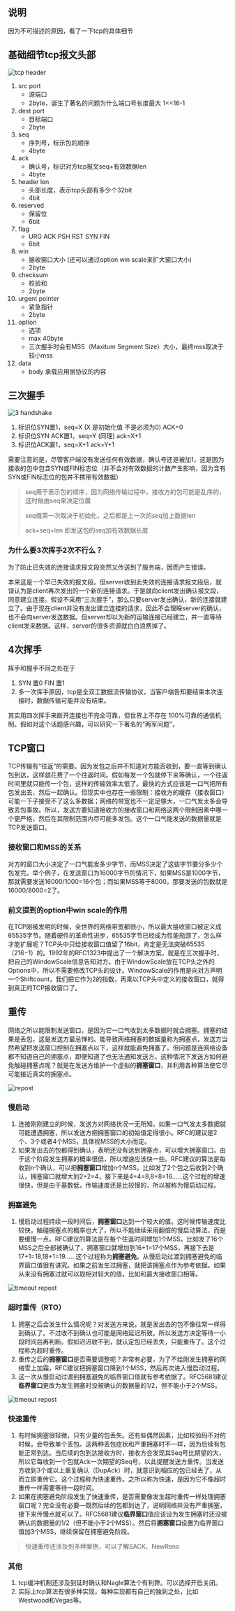 ## 说明
因为不可描述的原因，看了一下tcp的具体细节

## 基础细节tcp报文头部
![tcp header](../img/tcp/tcpheader.png)

1. src port 
	* 源端口
	* 2byte，诞生了著名的问题为什么端口号长度最大 1<<16-1
2. dest port 
	* 目标端口
	* 2byte
3. seq
	* 序列号，标示包的顺序
	* 4byte
4. ack
	* 确认号，标识对方tcp报文seq+有效数据len
	* 4byte
5. header len
	* 头部长度，表示tcp头部有多少个32bit
	* 4bit
6. reserved
	* 保留位
	* 6bit
7. flag
	* URG ACK PSH RST SYN FIN
	* 6bit
8. win
	* 接收窗口大小 (还可以通过option win scale来扩大窗口大小)
	* 2byte
9. checksum
	* 校验和
	* 2byte
10. urgent pointer
	* 紧急指针
	* 2byte
11. option
	* 选项
	* max 40byte
	* 三次握手时会有MSS（Maxitum Segment Size）大小，最终mss取决于较小mss
12. data
	* body 承载应用层协议的内容

## 三次握手
![3 handshake](../img/tcp/3handshake.png)

1. 标识位SYN置1，seq=X (X 是初始化值 不是必须为0) ACK=0
2. 标识位SYN ACK置1，seq=Y (同理) ack=X+1
3. 标识位ACK置1，seq=X+1 ack=Y+1

需要注意的是，尽管客户端没有发送任何有效数据，确认号还是被加1，这是因为接收的包中包含SYN或FIN标志位（并不会对有效数据的计数产生影响，因为含有SYN或FIN标志位的包并不携带有效数据）
> seq用于表示包的顺序，因为网络传输过程中，接收方的包可能是乱序的，这时候由seq来决定位置
> 
> seq值第一次取决于初始化，之后都是上一次的seq加上数据len
> 
> ack=seq+len 即发送包的seq加有效数据长度

### 为什么要3次挥手2次不行么？
为了防止已失效的连接请求报文段突然又传送到了服务端，因而产生错误。

本来这是一个早已失效的报文段。但server收到此失效的连接请求报文段后，就误认为是client再次发出的一个新的连接请求。于是就向client发出确认报文段，同意建立连接。假设不采用“三次握手”，那么只要server发出确认，新的连接就建立了。由于现在client并没有发出建立连接的请求，因此不会理睬server的确认，也不会向server发送数据。但server却以为新的运输连接已经建立，并一直等待client发来数据。这样，server的很多资源就白白浪费掉了。

## 4次挥手

挥手和握手不同之处在于

1. SYN 置0 FIN 置1
2. 多一次挥手原因，tcp是全双工数据流传输协议，当客户端告知要结束本次连接时，数据传输可能并没有结束。

其实用四次挥手来断开连接也不完全可靠，但世界上不存在 100%可靠的通信机制。假如对这个话题感兴趣，可以研究一下著名的“两军问题”，

## TCP窗口

TCP传输有“往返”的需要。因为发包之后并不知道对方能否收到，要一直等到确认包到达，这样就花费了一个往返时间。假如每发一个包就停下来等确认，一个往返时间里就只能传一个包，这样的传输效率太低了。最快的方式应该是一口气把所有包发出去，然后一起确认。但现实中也存在一些限制：接收方的缓存（接收窗口）可能一下子接受不了这么多数据；网络的带宽也不一定足够大，一口气发太多会导致丢包事故。所以，发送方要知道接收方的接收窗口和网络这两个限制因素中哪一个更严格，然后在其限制范围内尽可能多发包。这个一口气能发送的数据量就是TCP发送窗口。

### 接收窗口和MSS的关系

对方的窗口大小决定了一口气能发多少字节，而MSS决定了这些字节要分多少个包发完。举个例子，在发送窗口为16000字节的情况下，如果MSS是1000字节，那就需要发送16000/1000=16个包；而如果MSS等于8000，那要发送的包数就是16000/8000=2了。


### 前文提到的option中win scale的作用

在TCP刚被发明的时候，全世界的网络带宽都很小，所以最大接收窗口被定义成65535字节。随着硬件的革命性进步，65535字节已经成为性能瓶颈了，怎么样才能扩展呢？TCP头中只给接收窗口值留了16bit，肯定是无法突破65535（216−1）的。1992年的RFC1323中提出了一个解决方案，就是在三次握手时，把自己的WindowScale信息告知对方。由于WindowScale放在TCP头之外的Options中，所以不需要修改TCP头的设计。WindowScale的作用是向对方声明一个Shiftcount，我们把它作为2的指数，再乘以TCP头中定义的接收窗口，就得到真正的TCP接收窗口了。

## 重传
网络之所以能限制发送窗口，是因为它一口气收到太多数据时就会拥塞。拥塞的结果是丢包，这是发送方最忌惮的。能导致网络拥塞的数据量称为拥塞点，发送方当然希望把发送窗口控制在拥塞点以下，这样就能避免拥塞了。但问题是连网络设备都不知道自己的拥塞点，即便知道了也无法通知发送方。这种情况下发送方如何避免触碰拥塞点呢？就是在发送方维护一个虚拟的**拥塞窗口**，并利用各种算法使它尽可能接近真实的拥塞点。

![repost](../img/tcp/重传.png)

### 慢启动

1. 连接刚刚建立的时候，发送方对网络状况一无所知。如果一口气发太多数据就可能遭遇拥塞，所以发送方把拥塞窗口的初始值定得很小。RFC的建议是2个、3个或者4个MSS，具体视MSS的大小而定。
2. 如果发出去的包都得到确认，表明还没有达到拥塞点，可以增大拥塞窗口。由于这个阶段发生拥塞的概率很低，所以增速应该快一些。RFC建议的算法是每收到n个确认，可以把**拥塞窗口**增加n个MSS。比如发了2个包之后收到2个确认，拥塞窗口就增大到2+2=4，接下来是4+4=8,8+8=16……这个过程的增速很快，但是由于基数低，传输速度还是比较慢的，所以被称为慢启动过程。

### 拥塞避免

1. 慢启动过程持续一段时间后，**拥塞窗口**达到一个较大的值。这时候传输速度比较快，触碰拥塞点的概率也大了，所以不能继续采用翻倍的慢启动算法，而是要缓慢一点。RFC建议的算法是在每个往返时间增加1个MSS。比如发了16个MSS之后全部被确认了，拥塞窗口就增加到16+1=17个MSS，再接下去是17+1=18,18+1=19……这个过程称为**拥塞避免**。从慢启动过渡到拥塞避免的临界窗口值很有讲究。如果之前发生过拥塞，就把该拥塞点作为参考依据。如果从来没有拥塞过就可以取相对较大的值，比如和最大接收窗口相等。

![timeout repost](../img/tcp/超时重传.png)

### 超时重传（RTO）

1. 拥塞之后会发生什么情况呢？对发送方来说，就是发出去的包不像往常一样得到确认了。不过收不到确认也可能是网络延迟所致，所以发送方决定等待一小段时间后再判断。假如迟迟收不到，就认定包已经丢失，只能重传了。这个过程称为超时重传。
2. 重传之后的**拥塞窗口**是否需要调整呢？非常有必要，为了不给刚发生拥塞的网络雪上加霜，RFC建议把拥塞窗口降到1个MSS，然后再次进入慢启动过程。
3. 这一次从慢启动过渡到拥塞避免的临界窗口值就有参考依据了。RFC5681建议**临界窗口**更改为发生拥塞时没被确认的数据量的1/2，但不能小于2个MSS。


![timeout repost](../img/tcp/快速重传.png)
### 快速重传

1. 有时候拥塞很轻微，只有少量的包丢失。还有些偶然因素，比如校验码不对的时候，会导致单个丢包。这两种丢包症状和严重拥塞时不一样，因为后续有包能正常到达。当后续的包到达接收方时，接收方会发现其Seq号比期望的大，所以它每收到一个包就Ack一次期望的Seq号，以此提醒发送方重传。当发送方收到3个或以上重复确认（DupAck）时，就意识到相应的包已经丢了，从而立即重传它。这个过程称为快速重传。之所以称为快速，是因为它不像超时重传一样需要等待一段时间。
2. 如果在拥塞避免阶段发生了快速重传，是否需要像发生超时重传一样处理拥塞窗口呢？完全没有必要—既然后续的包都到达了，说明网络并没有严重拥塞，接下来传慢点就可以了。RFC5681建议**临界窗口**值应该设为发生拥塞时还没被确认的数据量的1/2（但不能小于2个MSS）。然后将**拥塞窗口**设置为临界窗口值加3个MSS，继续保留在拥塞避免阶段。

> 快速重传还涉及到多种案例，可以了解SACK、NewReno

### 其他

1. tcp缓冲机制还涉及到延时确认和Nagle算法个有利弊。可以选择开启关闭。
2. 实际上tcp算法有很多种实现，每种实现都有自己的独到之处，比如Westwood和Vegas等。

